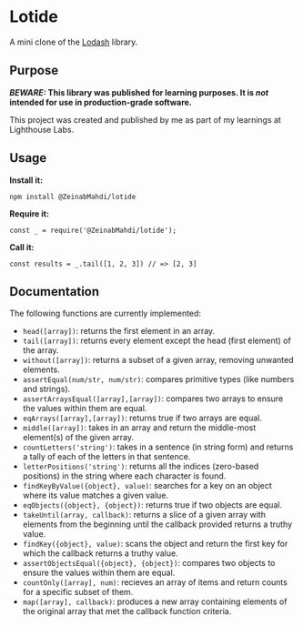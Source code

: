 # Lotide

A mini clone of the [Lodash](https://lodash.com) library.

## Purpose

**_BEWARE:_ This library was published for learning purposes. It is _not_ intended for use in production-grade software.**

This project was created and published by me as part of my learnings at Lighthouse Labs. 

## Usage

**Install it:**

`npm install @ZeinabMahdi/lotide`

**Require it:**

`const _ = require('@ZeinabMahdi/lotide');`

**Call it:**

`const results = _.tail([1, 2, 3]) // => [2, 3]`

## Documentation

The following functions are currently implemented:

* `head([array])`: returns the first element in an array. 
* `tail([array])`: returns every element except the head (first element) of the array.
* `without([array])`: returns a subset of a given array, removing unwanted elements.
* `assertEqual(num/str, num/str)`: compares primitive types (like numbers and strings).
* `assertArraysEqual([array],[array])`: compares two arrays to ensure the values within them are equal.
* `eqArrays([array],[array])`: returns true if two arrays are equal.
* `middle([array])`: takes in an array and return the middle-most element(s) of the given array.
* `countLetters('string')`: takes in a sentence (in string form) and returns a tally of each of the letters in that sentence.
* `letterPositions('string')`: returns all the indices (zero-based positions) in the string where each character is found.
* `findKeyByValue({object}, value)`: searches for a key on an object where its value matches a given value.
* `eqObjects({object}, {object})`: returns true if two objects are equal.
* `takeUntil(array, callback)`: returns a slice of a given array with elements from the beginning until the callback provided returns a truthy value.
* `findKey({object}, value)`: scans the object and return the first key for which the callback returns a truthy value.
* `assertObjectsEqual({object}, {object})`: compares two objects to ensure the values within them are equal.
* `countOnly([array], num)`: recieves an array of items and return counts for a specific subset of them.
* `map([array], callback)`: produces a new array containing elements of the original array that met the callback function criteria.